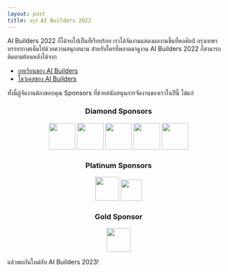```yaml
---
layout: post
title: สรุป AI Builders 2022
---
```


AI Builders 2022 ก็ได้จบไปเป็นที่เรียบร้อย เราได้จัดงานแสดงผลงานขึ้นที่หอศิลป์ กรุงเทพฯ
บรรยากาศเต็มไปด้วยความสนุกสนาน สำหรับใครที่พลาดมาดูงาน AI Builders 2022
ก็สามารถติดตามย้อนหลังได้จาก

- [บทเรียนของ AI Builders](https://github.com/ai-builders/curriculum)
- [โชว์เคสของ AI Builders](https://ai-builders.github.io/showcase)

ทั้งนี้ผู้จัดงานต้องขอบคุณ Sponsors ที่ช่วยสนับสนุนการจัดงานของเราในปีนี้ ได้แก่

<center>
<p class="sponsor-imgs">
    <h3 align="center">
        Diamond Sponsors
    </h3>
    <div class="row">
        <img src="{{ site.baseurl }}/images/vistec_logo.png"  height="60" />
        <img src="{{ site.baseurl }}/images/visai_logo.png"  height="60" />
        <img src="{{ site.baseurl }}/images/central_tech_logo.png"  height="60" />
        <img src="{{ site.baseurl }}/images/krungsri_nimble_logo.png"  height="60" />
        <img src="{{ site.baseurl }}/images/AWS_logo.png"  height="60" />
    </div>
    <h3 align="center">
        Platinum Sponsors
    </h3>
    <div class="row">
        <img src="{{ site.baseurl }}/images/aia_logo.png"  height="54" />
        <img src="{{ site.baseurl }}/images/dell_tech_logo.png"  height="48.5" />
    </div>
    <h3 align="center">
        Gold Sponsor
    </h3>
    <div>
        <div class="row">
        <img src="{{ site.baseurl }}/images/kbank_logo.png"  height="54" />
    </div>
</p>
</center>

แล้วพบกันใหม่กับ AI Builders 2023!
